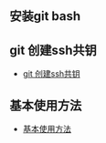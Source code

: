 ## 安装git bash

## git 创建ssh共钥

+ [git 创建ssh共钥][]

## 基本使用方法

+ [基本使用方法][]




[git 创建ssh共钥]: http://www.jianshu.com/p/a993f8cafd14
[基本使用方法]: http://www.cnblogs.com/xrong/archive/2013/03/22/2975882.html